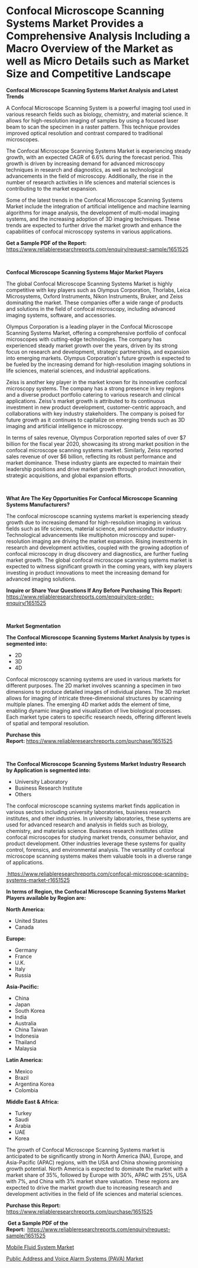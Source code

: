 <p><h1>Confocal Microscope Scanning Systems Market Provides a Comprehensive Analysis Including a Macro Overview of the Market as well as Micro Details such as Market Size and Competitive Landscape</h1></p><p><strong>Confocal Microscope Scanning Systems Market Analysis and Latest Trends</strong></p>
<p><p>A Confocal Microscope Scanning System is a powerful imaging tool used in various research fields such as biology, chemistry, and material science. It allows for high-resolution imaging of samples by using a focused laser beam to scan the specimen in a raster pattern. This technique provides improved optical resolution and contrast compared to traditional microscopes.</p><p>The Confocal Microscope Scanning Systems Market is experiencing steady growth, with an expected CAGR of 6.6% during the forecast period. This growth is driven by increasing demand for advanced microscopy techniques in research and diagnostics, as well as technological advancements in the field of microscopy. Additionally, the rise in the number of research activities in life sciences and material sciences is contributing to the market expansion.</p><p>Some of the latest trends in the Confocal Microscope Scanning Systems Market include the integration of artificial intelligence and machine learning algorithms for image analysis, the development of multi-modal imaging systems, and the increasing adoption of 3D imaging techniques. These trends are expected to further drive the market growth and enhance the capabilities of confocal microscopy systems in various applications.</p></p>
<p><strong>Get a Sample PDF of the Report:&nbsp;</strong> <a href="https://www.reliableresearchreports.com/enquiry/request-sample/1651525">https://www.reliableresearchreports.com/enquiry/request-sample/1651525</a></p>
<p>&nbsp;</p>
<p><strong>Confocal Microscope Scanning Systems Major Market Players</strong></p>
<p><p>The global Confocal Microscope Scanning Systems Market is highly competitive with key players such as Olympus Corporation, Thorlabs, Leica Microsystems, Oxford Instruments, Nikon Instruments, Bruker, and Zeiss dominating the market. These companies offer a wide range of products and solutions in the field of confocal microscopy, including advanced imaging systems, software, and accessories.</p><p>Olympus Corporation is a leading player in the Confocal Microscope Scanning Systems Market, offering a comprehensive portfolio of confocal microscopes with cutting-edge technologies. The company has experienced steady market growth over the years, driven by its strong focus on research and development, strategic partnerships, and expansion into emerging markets. Olympus Corporation's future growth is expected to be fueled by the increasing demand for high-resolution imaging solutions in life sciences, material sciences, and industrial applications.</p><p>Zeiss is another key player in the market known for its innovative confocal microscopy systems. The company has a strong presence in key regions and a diverse product portfolio catering to various research and clinical applications. Zeiss's market growth is attributed to its continuous investment in new product development, customer-centric approach, and collaborations with key industry stakeholders. The company is poised for future growth as it continues to capitalize on emerging trends such as 3D imaging and artificial intelligence in microscopy.</p><p>In terms of sales revenue, Olympus Corporation reported sales of over $7 billion for the fiscal year 2020, showcasing its strong market position in the confocal microscope scanning systems market. Similarly, Zeiss reported sales revenue of over $6 billion, reflecting its robust performance and market dominance. These industry giants are expected to maintain their leadership positions and drive market growth through product innovation, strategic acquisitions, and global expansion efforts.</p></p>
<p>&nbsp;</p>
<p><strong>What Are The Key Opportunities For Confocal Microscope Scanning Systems Manufacturers?</strong></p>
<p><p>The confocal microscope scanning systems market is experiencing steady growth due to increasing demand for high-resolution imaging in various fields such as life sciences, material science, and semiconductor industry. Technological advancements like multiphoton microscopy and super-resolution imaging are driving the market expansion. Rising investments in research and development activities, coupled with the growing adoption of confocal microscopy in drug discovery and diagnostics, are further fueling market growth. The global confocal microscope scanning systems market is expected to witness significant growth in the coming years, with key players investing in product innovations to meet the increasing demand for advanced imaging solutions.</p></p>
<p><strong>Inquire or Share Your Questions If Any Before Purchasing This Report:</strong> <a href="https://www.reliableresearchreports.com/enquiry/pre-order-enquiry/1651525">https://www.reliableresearchreports.com/enquiry/pre-order-enquiry/1651525</a></p>
<p>&nbsp;</p>
<p><strong>Market Segmentation</strong></p>
<p><strong>The Confocal Microscope Scanning Systems Market Analysis by types is segmented into:</strong></p>
<p><ul><li>2D</li><li>3D</li><li>4D</li></ul></p>
<p><p>Confocal microscopy scanning systems are used in various markets for different purposes. The 2D market involves scanning a specimen in two dimensions to produce detailed images of individual planes. The 3D market allows for imaging of intricate three-dimensional structures by scanning multiple planes. The emerging 4D market adds the element of time, enabling dynamic imaging and visualization of live biological processes. Each market type caters to specific research needs, offering different levels of spatial and temporal resolution.</p></p>
<p><strong>Purchase this Report:&nbsp;</strong><a href="https://www.reliableresearchreports.com/purchase/1651525">https://www.reliableresearchreports.com/purchase/1651525</a></p>
<p>&nbsp;</p>
<p><strong>The Confocal Microscope Scanning Systems Market Industry Research by Application is segmented into:</strong></p>
<p><ul><li>University Laboratory</li><li>Business Research Institute</li><li>Others</li></ul></p>
<p><p>The confocal microscope scanning systems market finds application in various sectors including university laboratories, business research institutes, and other industries. In university laboratories, these systems are used for advanced research and analysis in fields such as biology, chemistry, and materials science. Business research institutes utilize confocal microscopes for studying market trends, consumer behavior, and product development. Other industries leverage these systems for quality control, forensics, and environmental analysis. The versatility of confocal microscope scanning systems makes them valuable tools in a diverse range of applications.</p></p>
<p><a href="https://www.reliableresearchreports.com/confocal-microscope-scanning-systems-market-r1651525">&nbsp;https://www.reliableresearchreports.com/confocal-microscope-scanning-systems-market-r1651525</a></p>
<p><strong>In terms of Region, the Confocal Microscope Scanning Systems Market Players available by Region are:</strong></p>
<p>
    <p> <strong> North America: </strong>
        <ul>
            <li>United States</li>
            <li>Canada</li>
        </ul>
        </p> 
    <p> <strong> Europe: </strong>
        <ul>
            <li>Germany</li>
            <li>France</li>
            <li>U.K.</li>
            <li>Italy</li>
            <li>Russia</li>
        </ul>
        </p> 
    <p> <strong> Asia-Pacific: </strong>
        <ul>
            <li>China</li>
            <li>Japan</li>
            <li>South Korea</li>
            <li>India</li>
            <li>Australia</li>
            <li>China Taiwan</li>
            <li>Indonesia</li>
            <li>Thailand</li>
            <li>Malaysia</li>
        </ul>
        </p> 
    <p> <strong> Latin America: </strong>
        <ul>
            <li>Mexico</li>
            <li>Brazil</li>
            <li>Argentina Korea</li>
            <li>Colombia</li>
        </ul>
        </p> 
    <p> <strong> Middle East & Africa: </strong>
        <ul>
            <li>Turkey</li>
            <li>Saudi</li>
            <li>Arabia</li>
            <li>UAE</li>
            <li>Korea</li>
        </ul>
    </p>
    </p>
<p><p>The growth of Confocal Microscope Scanning Systems market is anticipated to be significantly strong in North America (NA), Europe, and Asia-Pacific (APAC) regions, with the USA and China showing promising growth potential. North America is expected to dominate the market with a market share of 35%, followed by Europe with 30%, APAC with 25%, USA with 7%, and China with 3% market share valuation. These regions are expected to drive the market growth due to increasing research and development activities in the field of life sciences and material sciences.</p></p>
<p><strong>Purchase this Report: </strong><a href="https://www.reliableresearchreports.com/purchase/1651525">https://www.reliableresearchreports.com/purchase/1651525</a></p>
<p>&nbsp;<strong>Get a Sample PDF of the Report:&nbsp;&nbsp;</strong><a href="https://www.reliableresearchreports.com/enquiry/request-sample/1651525">https://www.reliableresearchreports.com/enquiry/request-sample/1651525</a></p>
<p><strong></strong></p>
<p><p><a href="https://github.com/Christopherorp895/Market-Research-Report-List-1/blob/main/mobile-fluid-system-market.md">Mobile Fluid System Market</a></p><p><a href="https://medium.com/@gabrieluffman5656/global-public-address-and-voice-alarm-systems-pava-market-share-and-growth-opportunities-and-0d31889f78c8">Public Address and Voice Alarm Systems (PAVA) Market</a></p></p>